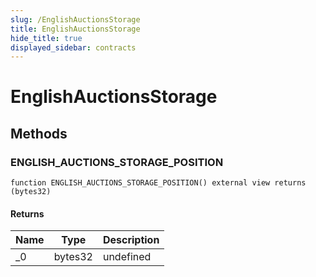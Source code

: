 ```yaml
---
slug: /EnglishAuctionsStorage
title: EnglishAuctionsStorage
hide_title: true
displayed_sidebar: contracts
---
```


# EnglishAuctionsStorage

## Methods

### ENGLISH_AUCTIONS_STORAGE_POSITION

```solidity
function ENGLISH_AUCTIONS_STORAGE_POSITION() external view returns (bytes32)
```

#### Returns

| Name | Type    | Description |
| ---- | ------- | ----------- |
| \_0  | bytes32 | undefined   |
